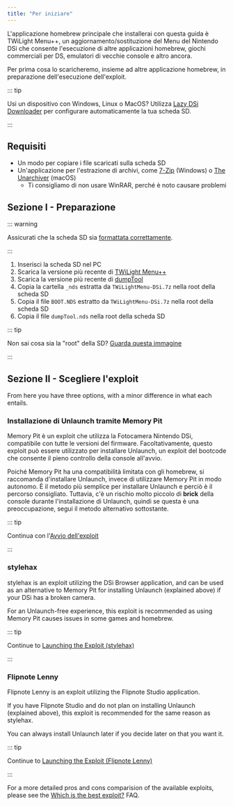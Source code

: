 ```yaml
---
title: "Per iniziare"
---
```


L'applicazione homebrew principale che installerai con questa guida è TWiLight Menu++, un aggiornamento/sostituzione del Menu del Nintendo DSi che consente l'esecuzione di altre applicazioni homebrew, giochi commerciali per DS, emulatori di vecchie console e altro ancora.

Per prima cosa lo scaricheremo, insieme ad altre applicazione homebrew, in preparazione dell'esecuzione dell'exploit.

::: tip

Usi un dispositivo con Windows, Linux o MacOS? Utilizza [Lazy DSi Downloader](lazy-dsi-downloader.html) per configurare automaticamente la tua scheda SD.

:::

## Requisiti

- Un modo per copiare i file scaricati sulla scheda SD
- Un'applicazione per l'estrazione di archivi, come [7-Zip](https://www.7-zip.org/) (Windows) o [The Unarchiver](https://apps.apple.com/us/app/the-unarchiver/id425424353) (macOS)
   - Ti consigliamo di non usare WinRAR, perché è noto causare problemi

## Sezione I - Preparazione

::: warning

Assicurati che la scheda SD sia [formattata correttamente](sd-card-setup.html).

:::

1. Inserisci la scheda SD nel PC
1. Scarica la versione più recente di [TWiLight Menu++](https://github.com/DS-Homebrew/TWiLightMenu/releases/latest/download/TWiLightMenu-DSi.7z)
1. Scarica la versione più recente di [dumpTool](https://github.com/zoogie/dumpTool/releases/latest/download/dumpTool.nds)
1. Copia la cartella `_nds` estratta da `TWiLightMenu-DSi.7z` nella root della scheda SD
1. Copia il file `BOOT.NDS` estratto da `TWiLightMenu-DSi.7z` nella root della scheda SD
1. Copia il file `dumpTool.nds` nella root della scheda SD

::: tip

Non sai cosa sia la "root" della SD? [Guarda questa immagine](https://media.discordapp.net/attachments/489307733074640926/756947922804932739/wherestheroot.png)

:::


## Sezione II - Scegliere l'exploit

From here you have three options, with a minor difference in what each entails.


### Installazione di Unlaunch tramite Memory Pit

Memory Pit è un exploit che utilizza la Fotocamera Nintendo DSi, compatibile con tutte le versioni del firmware. Facoltativamente, questo exploit può essere utilizzato per installare Unlaunch, un exploit del bootcode che consente il pieno controllo della console all'avvio.

Poiché Memory Pit ha una compatibilità limitata con gli homebrew, si raccomanda d'installare Unlaunch, invece di utilizzare Memory Pit in modo autonomo. È il metodo più semplice per installare Unlaunch e perciò è il percorso consigliato. Tuttavia, c'è un rischio molto piccolo di **brick** della console durante l'installazione di Unlaunch, quindi se questa è una preoccupazione, segui il metodo alternativo sottostante.

::: tip

Continua con l'[Avvio dell'exploit](launching-the-exploit.html)

:::


### stylehax

stylehax is an exploit utilizing the DSi Browser application, and can be used as an alternative to Memory Pit for installing Unlaunch (explained above) if your DSi has a broken camera.

For an Unlaunch-free experience, this exploit is recommended as using Memory Pit causes issues in some games and homebrew.

::: tip

Continue to [Launching the Exploit (stylehax)](launching-the-browser-exploit.html)

:::


### Flipnote Lenny

Flipnote Lenny is an exploit utilizing the Flipnote Studio application.

If you have Flipnote Studio and do not plan on installing Unlaunch (explained above), this exploit is recommended for the same reason as stylehax.

You can always install Unlaunch later if you decide later on that you want it.

::: tip

Continue to [Launching the Exploit (Flipnote Lenny)](launching-the-flipnote-exploit.html)

:::

For a more detailed pros and cons comparision of the available exploits, please see the [Which is the best exploit?](faq.html#which-is-the-best-exploit) FAQ.

